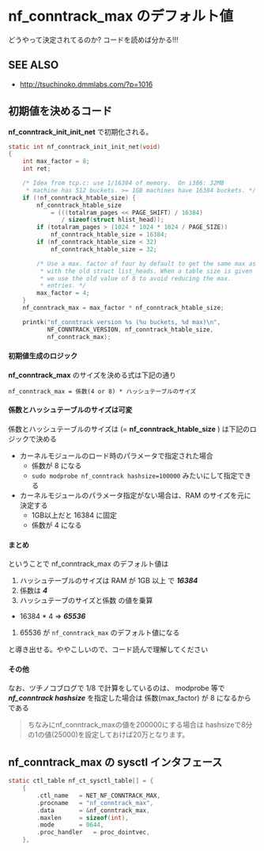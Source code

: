 # nf_conntrack_max のデフォルト値

どうやって決定されてるのか? コードを読めば分かる!!!

## SEE ALSO

 * http://tsuchinoko.dmmlabs.com/?p=1016

## 初期値を決めるコード

**nf_conntrack_init_init_net** で初期化される。

```c
static int nf_conntrack_init_init_net(void)
{
	int max_factor = 8;
	int ret;

	/* Idea from tcp.c: use 1/16384 of memory.  On i386: 32MB
	 * machine has 512 buckets. >= 1GB machines have 16384 buckets. */
	if (!nf_conntrack_htable_size) {
		nf_conntrack_htable_size
			= (((totalram_pages << PAGE_SHIFT) / 16384)
			   / sizeof(struct hlist_head));
		if (totalram_pages > (1024 * 1024 * 1024 / PAGE_SIZE))
			nf_conntrack_htable_size = 16384;
		if (nf_conntrack_htable_size < 32)
			nf_conntrack_htable_size = 32;

		/* Use a max. factor of four by default to get the same max as
		 * with the old struct list_heads. When a table size is given
		 * we use the old value of 8 to avoid reducing the max.
		 * entries. */
		max_factor = 4;
	}
	nf_conntrack_max = max_factor * nf_conntrack_htable_size;

	printk("nf_conntrack version %s (%u buckets, %d max)\n",
	       NF_CONNTRACK_VERSION, nf_conntrack_htable_size,
	       nf_conntrack_max);
```

#### 初期値生成のロジック

**nf_conntrack_max** のサイズを決める式は下記の通り

```
nf_conntrack_max = 係数(4 or 8) * ハッシュテーブルのサイズ
```

#### 係数とハッシュテーブルのサイズは可変

係数とハッシュテーブルのサイズは (= **nf_conntrack_htable_size** ) は下記のロジックで決める

 * カーネルモジュールのロード時のパラメータで指定された場合
   * 係数が 8 になる
   * `sudo modprobe nf_conntrack hashsize=100000` みたいにして指定できる
 * カーネルモジュールのパラメータ指定がない場合は、RAM のサイズを元に決定する
   * 1GB以上だと 16384 に固定
   * 係数が 4 になる

#### まとめ

ということで nf_conntrack_max のデフォルト値は

 1. ハッシュテーブルのサイズは RAM が 1GB 以上 で ***16384***
 1. 係数は ***4***
 1. ハッシュテーブのサイズと係数 の値を乗算
   * 16384 * 4 => ***65536***
 1. 65536 が `nf_conntrack_max` のデフォルト値になる

と導き出せる。ややこしいので、コード読んで理解してください

#### その他

なお、ツチノコブログで 1/8 で計算をしているのは、 modprobe 等で ***nf_conntrack hashsize*** を指定した場合は 係数(max_factor) が 8 になるからである

> ちなみにnf_conntrack_maxの値を200000にする場合は
> hashsizeで8分の1の値(25000)を設定しておけば20万となります。

## nf_conntrack_max の sysctl インタフェース

```c
static ctl_table nf_ct_sysctl_table[] = {
	{
		.ctl_name	= NET_NF_CONNTRACK_MAX,
		.procname	= "nf_conntrack_max",
		.data		= &nf_conntrack_max,
		.maxlen		= sizeof(int),
		.mode		= 0644,
		.proc_handler	= proc_dointvec,
	},
```

